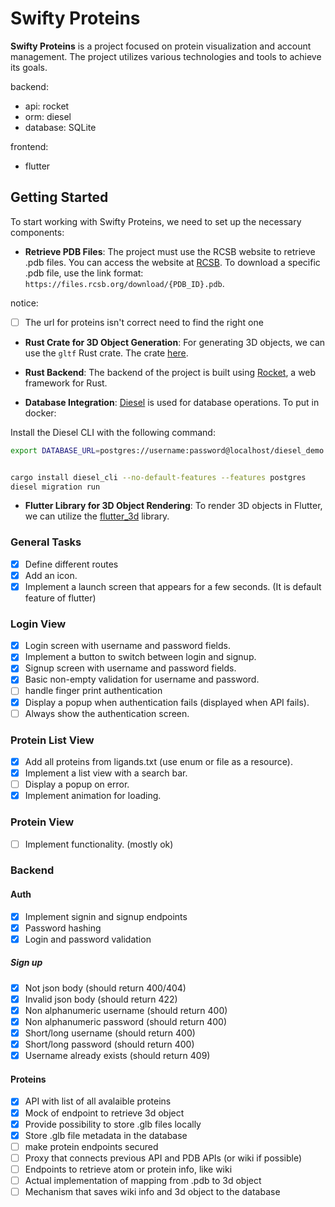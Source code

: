 # Swifty Proteins

**Swifty Proteins** is a project focused on protein visualization and account management. The project utilizes various technologies and tools to achieve its goals.

backend:
- api: rocket
- orm: diesel
- database: SQLite

frontend:
- flutter

## Getting Started

To start working with Swifty Proteins, we need to set up the necessary components:

- **Retrieve PDB Files**: The project must use the RCSB website to retrieve .pdb files. You can access the website at [RCSB](https://www.rcsb.org). To download a specific .pdb file, use the link format: `https://files.rcsb.org/download/{PDB_ID}.pdb`.

notice:
- [ ] The url for proteins isn't correct need to find the right one

- **Rust Crate for 3D Object Generation**: For generating 3D objects, we can use the `gltf` Rust crate. The crate [here](https://crates.io/crates/gltf).

- **Rust Backend**: The backend of the project is built using [Rocket](https://rocket.rs/), a web framework for Rust.

- **Database Integration**: [Diesel](https://diesel.rs/guides/getting-started) is used for database operations. To put in docker:

Install the Diesel CLI with the following command:
  ```sh
  export DATABASE_URL=postgres://username:password@localhost/diesel_demo


  cargo install diesel_cli --no-default-features --features postgres
  diesel migration run
  ```

- **Flutter Library for 3D Object Rendering**: To render 3D objects in Flutter, we can utilize the [flutter_3d](https://fluttergems.dev/3d/) library.

### General Tasks
- [x] Define different routes
- [x] Add an icon.
- [x] Implement a launch screen that appears for a few seconds. (It is default feature of flutter)

### Login View
- [x] Login screen with username and password fields.
- [x] Implement a button to switch between login and signup.
- [x] Signup screen with username and password fields.
- [x] Basic non-empty validation for username and password.
- [ ] handle finger print authentication
- [x] Display a popup when authentication fails (displayed when API fails).
- [ ] Always show the authentication screen.

### Protein List View
- [x] Add all proteins from ligands.txt (use enum or file as a resource).
- [x] Implement a list view with a search bar.
- [ ] Display a popup on error.
- [x] Implement animation for loading.

### Protein View
- [ ] Implement functionality. (mostly ok)

### Backend

#### Auth 

- [x] Implement signin and signup endpoints
- [x] Password hashing
- [x] Login and password validation

##### Sign up
- [x] Not json body (should return 400/404)
- [x] Invalid json body (should return 422)
- [x] Non alphanumeric username (should return 400)
- [x] Non alphanumeric password (should return 400)
- [x] Short/long username (should return 400)
- [x] Short/long password (should return 400)
- [x] Username already exists (should return 409)

#### Proteins
- [x] API with list of all avalaible proteins
- [x] Mock of endpoint to retrieve 3d object
- [x] Provide possibility to store .glb files locally
- [x] Store .glb file metadata in the database
- [ ] make protein endpoints secured
- [ ] Proxy that connects previous API and PDB APIs (or wiki if possible)
- [ ] Endpoints to retrieve atom or protein info, like wiki
- [ ] Actual implementation of mapping from .pdb to 3d object
- [ ] Mechanism that saves wiki info and 3d object to the database
